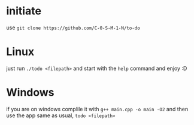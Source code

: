 
# initiate
use `git clone https://github.com/C-0-S-M-1-N/to-do`
# Linux
just run `./todo <filepath>` and start with the `help` command and enjoy :D
# Windows
if you are on windows complile it with `g++ main.cpp -o main -O2` and then use the app same as usual, `todo <filepath>`
